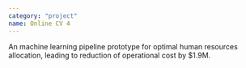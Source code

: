 ```yaml
---
category: "project"
name: Online CV 4
---
```


An machine learning pipeline prototype for optimal human resources allocation, leading to reduction of operational cost by $1.9M.
